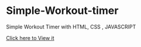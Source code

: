 # Simple-Workout-timer
Simple Workout Timer with HTML, CSS , JAVASCRIPT

<a href="https://hacktivist123.github.io/Simple-Workout-timer/" target="_blank"> Click here to View it</a>
